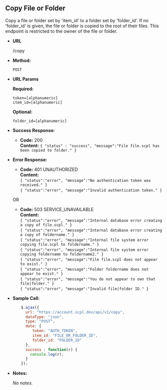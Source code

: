 **Copy File or Folder**
----
Copy a file or folder set by 'item_id' to a folder set by 'folder_id'. If no 'folder_id' is given, the file or folder is copied to the root of their files. This endpoint is restricted to the owner of the file or folder.

* **URL**

  /copy

* **Method:**

  `POST`

*  **URL Params**

   **Required:**

   `token=[alphanumeric]`<br />
   `item_id=[alphanumeric]`

   **Optional:**

   `folder_id=[alphanumeric]`

  * **Success Response:**

     * **Code:** 200 <br />
       **Content:** `{ "status" : "success", "message":"File file.scpl has been copied to folder." }`

   * **Error Response:**

      * **Code:** 401 UNAUTHORIZED <br />
      **Content:**<br/>
      `{ "status":"error", "message":"No authentication token was received." }`<br/>
      `{ "status":"error", "message":"Invalid authentication token." }`

     OR

     * **Code:** 503 SERVICE_UNAVAILABLE <br />
       **Content:**<br/>
       `{ "status":"error", "message":"Internal database error creating a copy of file.scpl." }`<br/>
       `{ "status":"error", "message":"Internal database error creating a copy of foldername." }`<br/>
       `{ "status":"error", "message":"Internal file system error copying file.scpl to foldername." }`<br/>
       `{ "status":"error", "message":"Internal file system error copying foldername to foldername2." }`<br/>
       `{ "status":"error", "message":"File file.scpl does not appear to exist." }`<br/>
       `{ "status":"error", "message":"Folder foldername does not appear to exist." }`<br/>
       `{ "status":"error", "message":"You do not appear to own that file|folder." }`<br/>
       `{ "status":"error", "message":"Invalid file|folder ID." }`

   * **Sample Call:**

```javascript
       $.ajax({
         url: "https://account.scpl.dev/api/v1/copy",
         dataType: "json",
         type: "POST",
         date: {
            token: "AUTH_TOKEN",
            item_id: "FILE_OR_FOLDER_ID",
            folder_id: "FOLDER_ID"
         },
         success : function(r) {
           console.log(r);
         }
       });
```

* **Notes:**

  _No notes._
